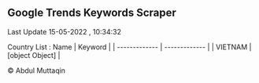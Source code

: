 

## Google Trends Keywords Scraper 
 
Last Update 15-05-2022 , 10:34:32

Country List :
 Name  | Keyword |
| ------------- | ------------- |
| VIETNAM | [object Object] |



© Abdul Muttaqin 

